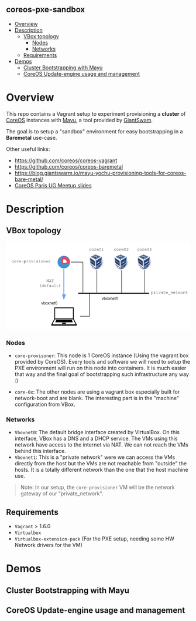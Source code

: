 coreos-pxe-sandbox
--

<!-- MarkdownTOC -->

- [Overview](#overview)
- [Description](#description)
  - [VBox topology](#vbox-topology)
    - [Nodes](#nodes)
    - [Networks](#networks)
  - [Requirements](#requirements)
- [Demos](#demos)
  - [Cluster Bootstrapping with Mayu](#cluster-bootstrapping-with-mayu)
  - [CoreOS Update-engine usage and management](#coreos-update-engine-usage-and-management)

<!-- /MarkdownTOC -->



# Overview

This repo contains a Vagrant setup to experiment provisioning a **cluster** of [CoreOS](https://coreos.com/) instances with [Mayu](https://github.com/giantswarm/mayu/), a tool provided by [GiantSwam](https://giantswarm.io/products/).

The goal is to setup a "sandbox" environment for easy bootstrapping in a **Baremetal** use-case.

Other useful links:
* https://github.com/coreos/coreos-vagrant
* https://github.com/coreos/coreos-baremetal
* https://blog.giantswarm.io/mayu-yochu-provisioning-tools-for-coreos-bare-metal/
* [CoreOS Paris UG Meetup slides](20160719_CoreOS_1-cluster-bootstrapping.pdf)



# Description

## VBox topology

![Vagrant setup](https://github.com/xakraz/coreos-pxe-sandbox/blob/master/img/20160719_CoreOS_1-cluster-bootstraping.png)

### Nodes

* `core-provisoner`: This node is 1 CoreOS instance (Using the vagrant box provided by CoreOS). Every tools and software we will need to setup the PXE environment will run on this node into containers. It is much easier that way and the final goal of bootstrapping such infrastructure any way :)

* `core-0x`: The other nodes are using a vagrant box especially built for network-boot and are blank. The interesting part is in the "machine" configuration from VBox.

### Networks

* `Vboxnet0`: The default bridge interface created by VirtualBox. On this interface, VBox has a DNS and a DHCP service. The VMs using this network have access to the internet via NAT. We can not reach the VMs behind this interface.
* `Vboxnet1`: This is a "private network" were we can access the VMs directly from the host but the VMs are not reachable from "outside" the hosts. It is a totally different network than the one that the host machine use.

> Note: In our setup, the `core-provisioner` VM will be the network gateway of our "private_network".


## Requirements

* `Vagrant` > 1.6.0
* `Virtualbox`
* `Virtualbox-extension-pack` (For the PXE setup, needing some HW Network drivers for the VM)



# Demos

## Cluster Bootstrapping with Mayu

## CoreOS Update-engine usage and management

